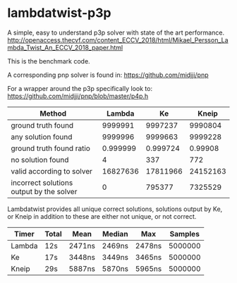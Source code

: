 # lambdatwist-p3p 
A simple, easy to understand p3p solver with state of the art performance.
http://openaccess.thecvf.com/content_ECCV_2018/html/Mikael_Persson_Lambda_Twist_An_ECCV_2018_paper.html


This is the benchmark code. 

A corresponding pnp solver is found in:
https://github.com/midjji/pnp

For a wrapper around the p3p specifically look to:
https://github.com/midjji/pnp/blob/master/p4p.h

 
 |  Method                                   | Lambda   | Ke       | Kneip    |
 |-------------------------------------------|----------|----------|----------|
 |  ground truth found                       | 9999991  | 9997237  | 9990804  |
 |  any solution found                       | 9999996  | 9999663  | 9999228  |
 |  ground truth found ratio                 | 0.999999 | 0.999724 | 0.99908  |
 |  no solution found                        | 4        | 337      | 772      |
 |  valid according to solver                | 16827636 | 17811966 | 24152163 |
 |  incorrect solutions output by the solver | 0        | 795377   | 7325529  |

Lambdatwist provides all unique correct solutions, solutions output by Ke, or Kneip in addition to these are either not unique, or not correct. 


| Timer   | Total   | Mean    | Median  | Max     | Samples |
|---------|---------|---------|---------|---------|---------|
| Lambda  | 12s     | 2471ns  | 2469ns  | 2478ns  | 5000000 |
| Ke      | 17s     | 3448ns  | 3449ns  | 3465ns  | 5000000 | 
| Kneip   | 29s     | 5887ns  | 5870ns  | 5965ns  | 5000000 |

